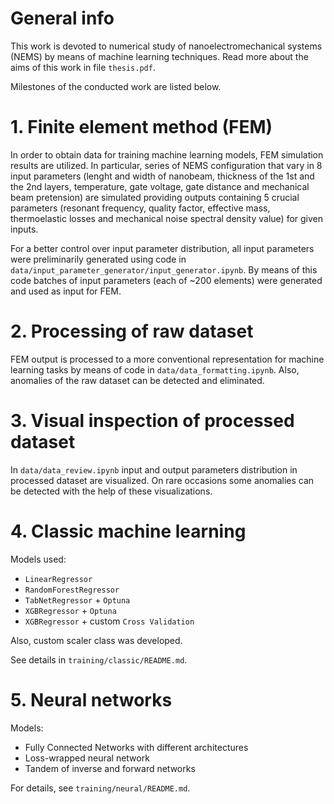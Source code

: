 # General info
This work is devoted to numerical study of nanoelectromechanical systems (NEMS) by means of machine learning techniques. Read more about the aims of this work in file `thesis.pdf`.

Milestones of the conducted work are listed below.

# 1. Finite element method (FEM)
In order to obtain data for training machine learning models, FEM simulation results are utilized. In particular, series of NEMS configuration that vary in 8 input parameters (lenght and width of nanobeam, thickness of the 1st and the 2nd layers, temperature, gate voltage, gate distance and mechanical beam pretension) are simulated providing outputs containing 5 crucial parameters (resonant frequency, quality factor, effective mass, thermoelastic losses and mechanical noise spectral density value) for given inputs.

For a better control over input parameter distribution, all input parameters were preliminarily generated using code in `data/input_parameter_generator/input_generator.ipynb`. By means of this code batches of input parameters (each of \~200 elements) were generated and used as input for FEM.

# 2. Processing of raw dataset
FEM output is processed to a more conventional representation for machine learning tasks by means of code in `data/data_formatting.ipynb`. Also, anomalies of the raw dataset can be detected and eliminated.

# 3. Visual inspection of processed dataset
In `data/data_review.ipynb` input and output parameters distribution in processed dataset are visualized. On rare occasions some anomalies can be detected with the help of these visualizations.

# 4. Classic machine learning
Models used:
- `LinearRegressor`
- `RandomForestRegressor`
- `TabNetRegressor` + `Optuna`
- `XGBRegressor` + `Optuna`
- `XGBRegressor` + custom `Cross Validation`

Also, custom scaler class was developed.

See details in `training/classic/README.md`.

# 5. Neural networks
Models:
- Fully Connected Networks with different architectures
- Loss-wrapped neural network
- Tandem of inverse and forward networks

For details, see `training/neural/README.md`.
